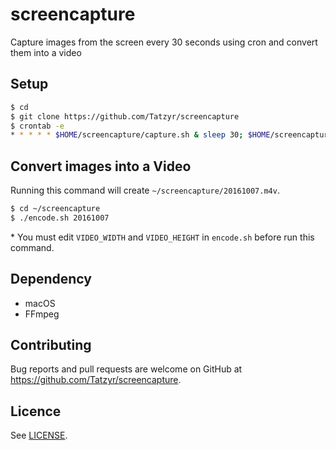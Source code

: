 # screencapture

Capture images from the screen every 30 seconds using cron and convert them into a video


## Setup

```bash
$ cd
$ git clone https://github.com/Tatzyr/screencapture
$ crontab -e
* * * * * $HOME/screencapture/capture.sh & sleep 30; $HOME/screencapture/capture.sh
```


## Convert images into a Video

Running this command will create `~/screencapture/20161007.m4v`.

```bash
$ cd ~/screencapture
$ ./encode.sh 20161007
```

\* You must edit `VIDEO_WIDTH` and `VIDEO_HEIGHT` in `encode.sh` before run this command.


## Dependency

* macOS
* FFmpeg


## Contributing

Bug reports and pull requests are welcome on GitHub at https://github.com/Tatzyr/screencapture.


## Licence

See [LICENSE](LICENSE).

